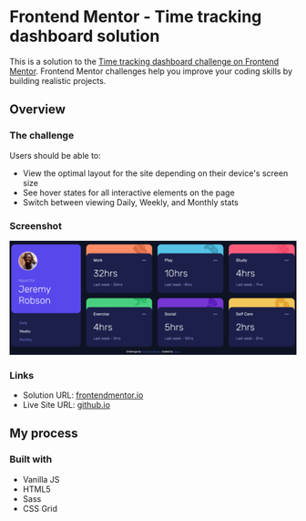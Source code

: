 # Frontend Mentor - Time tracking dashboard solution

This is a solution to the [Time tracking dashboard challenge on Frontend Mentor](https://www.frontendmentor.io/challenges/time-tracking-dashboard-UIQ7167Jw). Frontend Mentor challenges help you improve your coding skills by building realistic projects. 

## Overview

### The challenge

Users should be able to:

- View the optimal layout for the site depending on their device's screen size
- See hover states for all interactive elements on the page
- Switch between viewing Daily, Weekly, and Monthly stats

### Screenshot

![](./screenshot.png)

### Links

- Solution URL: [frontendmentor.io](https://www.frontendmentor.io/challenges/time-tracking-dashboard-UIQ7167Jw/hub/responsive-dashboard-using-css-grid-HymtFYLU9)
- Live Site URL: [github.io](https://lvastisson.github.io/practice-projects/time-tracking-dashboard-main/src/index.html)

## My process

### Built with

- Vanilla JS
- HTML5
- Sass
- CSS Grid
